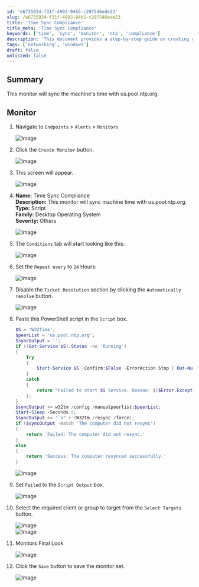 ```yaml
---
id: 'e6735934-f31f-4993-94b5-c297546ede23'
slug: /e6735934-f31f-4993-94b5-c297546ede23
title: 'Time Sync Compliance'
title_meta: 'Time Sync Compliance'
keywords: ['time', 'sync', 'monitor', 'ntp', 'compliance']
description: 'This document provides a step-by-step guide on creating a Time Sync Compliance Monitor that syncs machine time with us.pool.ntp.org, ensuring accurate timekeeping across devices.'
tags: ['networking', 'windows']
draft: false
unlisted: false
---
```


## Summary

This monitor will sync the machine's time with us.pool.ntp.org.

## Monitor

1. Navigate to `Endpoints` > `Alerts` > `Monitors`
   
   ![Image](../../../static/img/docs/e6735934-f31f-4993-94b5-c297546ede23/image_1.png)

2. Click the `Create Monitor` button.

   ![Image](../../../static/img/docs/e6735934-f31f-4993-94b5-c297546ede23/image_2.png)

3. This screen will appear.

   ![Image](../../../static/img/docs/e6735934-f31f-4993-94b5-c297546ede23/image_3.png)

4. **Name:** Time Sync Compliance  
   **Description:** This monitor will sync machine time with us.pool.ntp.org.  
   **Type:** Script  
   **Family:** Desktop Operating System  
   **Severity:** Others  

   ![Image](../../../static/img/docs/e6735934-f31f-4993-94b5-c297546ede23/image_4.png)

5. The `Conditions` tab will start looking like this:

   ![Image](../../../static/img/docs/e6735934-f31f-4993-94b5-c297546ede23/image_5.png)

6. Set the `Repeat every` to `24` Hours:

   ![Image](../../../static/img/docs/e6735934-f31f-4993-94b5-c297546ede23/image_6.png)

7. Disable the `Ticket Resolution` section by clicking the `Automatically resolve` button.

   ![Image](../../../static/img/docs/e6735934-f31f-4993-94b5-c297546ede23/image_7.png)

8. Paste this PowerShell script in the `Script` box.

   ```powershell
   $S = 'W32Time';
   $peerList = 'us.pool.ntp.org';
   $syncOutput = '';
   if ((Get-Service $S).Status -ne 'Running') 
   {
       Try
       {
           Start-Service $S -Confirm:$False -ErrorAction Stop | Out-Null
       }
       catch 
       {
           return "Failed to start $S Service. Reason: $($Error.Exception.Message)"
       };
   }
   $syncOutput += w32tm /config /manualpeerlist:$peerList;
   Start-Sleep -Seconds 5;
   $syncOutput += "`n" + (W32tm /resync /force);
   if ($syncOutput -match 'The computer did not resync') 
   {
       return 'Failed: The computer did not resync.'
   } 
   else 
   {
       return 'Success: The computer resynced successfully.'
   }
   ```

   ![Image](../../../static/img/docs/e6735934-f31f-4993-94b5-c297546ede23/image_8.png)

9. Set `Failed` to the `Script Output` box.

   ![Image](../../../static/img/docs/e6735934-f31f-4993-94b5-c297546ede23/image_9.png)

10. Select the required client or group to target from the `Select Targets` button.

    ![Image](../../../static/img/docs/e6735934-f31f-4993-94b5-c297546ede23/image_10.png)  
    ![Image](../../../static/img/docs/e6735934-f31f-4993-94b5-c297546ede23/image_11.png)

11. Monitors Final Look

    ![Image](../../../static/img/docs/e6735934-f31f-4993-94b5-c297546ede23/image_12.png)

12. Click the `Save` button to save the monitor set.

    ![Image](../../../static/img/docs/e6735934-f31f-4993-94b5-c297546ede23/image_13.png)

